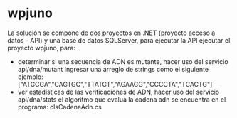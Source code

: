 # wpjuno
La solución se compone de dos proyectos en .NET (proyecto acceso a datos - API) y una base de datos SQLServer,
para ejecutar la API ejecutar el proyecto wpjuno, para:
* determinar si una secuencia de ADN es mutante, hacer uso del servicio api/dna/mutant 
Ingresar una arreglo de strings como el siguiente ejemplo:
["ATGCGA","CAGTGC","TTATGT","AGAAGG","CCCCTA","TCACTG"]
* ver estadísticas de las verificaciones de ADN, hacer uso del servicio api/dna/stats
el algoritmo que evalua la cadena adn se encuentra en el programa: clsCadenaAdn.cs
